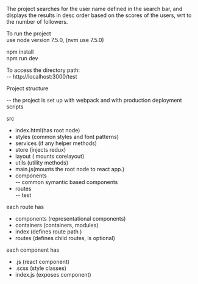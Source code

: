 The project searches for the user name defined in the search bar, and displays the results in desc order based on the scores of the users, wrt to the number of followers.


To run the project  
use node version 7.5.0, (nvm use 7.5.0)


npm install  
npm run dev

To access the directory path:    
-- http://localhost:3000/test   
  
Project structure  

-- the project is set up with webpack and with production deployment scripts  
  
src  
- index.html(has root node)  
- styles (common styles and font patterns)  
- services (if any helper methods)  
- store (injects redux)  
- layout ( mounts corelayout)
- utils (utility methods)  
- main.js(mounts the root node to react app.)  
- components  
-- common symantic based components
- routes  
 -- test    
 

 each route has  
 - components (representational components)
 - containers (containers, modules)
 - index (defines route path )  
 - routes (defines child routes, is optional)

 each component has  
 - .js (react component)
 - .scss (style classes)  
 - index.js (exposes component) 



